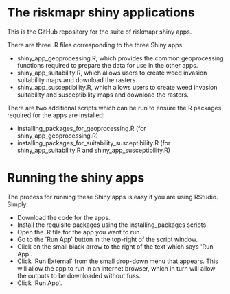 # The riskmapr shiny applications

This is the GitHub repository for the suite of riskmapr shiny apps.

There are three .R files corresponding to the three Shiny apps:

* shiny_app_geoprocessing.R, which provides the common geoprocessing functions required to prepare the data for use in the other apps.
* shiny_app_suitability.R, which allows users to create weed invasion suitability maps and download the rasters. 
* shiny_app_susceptibility.R, which allows users to create weed invasion suitability and susceptibility maps and download the rasters.

There are two additional scripts which can be run to ensure the R packages required for the apps are installed:

* installing_packages_for_geoprocessing.R (for shiny_app_geoprocessing.R)
* installing_packages_for_suitability_susceptibility.R (for shiny_app_suitability.R and shiny_app_susceptibility.R)

# Running the shiny apps

The process for running these Shiny apps is easy if you are using RStudio. Simply:

* Download the code for the apps.
* Install the requisite packages using the installing_packages scripts.
* Open the .R file for the app you want to run.
* Go to the 'Run App' button in the top-right of the script window.
* Click on the small black arrow to the right of the text which says 'Run App'.
* Click 'Run External' from the small drop-down menu that appears. This will allow the app to run in an internet browser, which in turn will allow the outputs to be downloaded without fuss. 
* Click 'Run App'.

